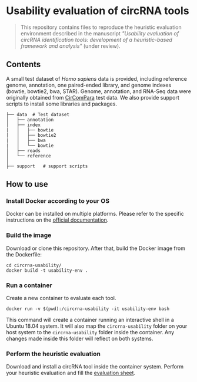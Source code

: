 # Usability evaluation of circRNA tools
> This repository contains files to reproduce the heuristic evaluation environment described in the manuscript *"Usability evaluation of circRNA identification tools: development of a heuristic-based framework and analysis"* (under review).

## Contents
A small test dataset of *Homo sapiens* data is provided, including reference genome, annotation, one paired-ended library, and genome indexes (bowtie, bowtie2, bwa, STAR). Genome, annotation, and RNA-Seq data were originally obtained from [CirComPara](https://github.com/egaffo/CirComPara) test data. We also provide support scripts to install some libraries and packages.

```
├── data  # Test dataset    
│   ├── annotation
│   ├── index
|   │   ├── bowtie
|   │   ├── bowtie2
|   │   ├── bwa
|   │   └── bowtie
│   ├── reads
│   └── reference
│   
├── support   # support scripts

```
## How to use
### Install Docker according to your OS
Docker can be installed on multiple platforms. Please refer to the specific instructions on the [official documentation](https://docs.docker.com/get-docker/).

### Build the image
Download or clone this repository. After that, build the Docker image from the Dockerfile:

```
cd circrna-usability/
docker build -t usability-env .
```

### Run a container
Create a new container to evaluate each tool.

```
docker run -v $(pwd):/circrna-usability -it usability-env bash
```

This command will create a container running an interactive shell in a Ubuntu 18.04 system. It will also map the `circrna-usability` folder on your host system to the `circrna-usability` folder inside the container. Any changes made inside this folder will reflect on both systems.

### Perform the heuristic evaluation

Download and install a circRNA tool inside the container system. Perform your heuristic evaluation and fill the [evaluation sheet](evaluation_sheet.odt).